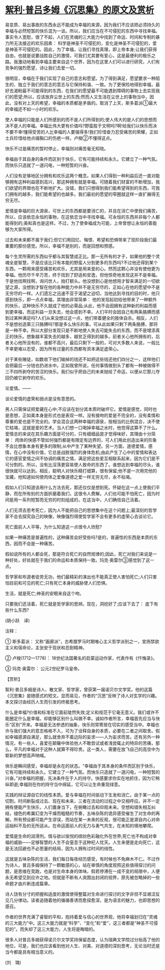 # [絮利·普吕多姆《沉思集》的原文及赏析](https://www.vrrw.net/wx/12126.html)

易变质、易出事故的东西永远不能成为幸福的来源，因为我们不应该把必须持久的幸福与必然短暂的快乐混为一谈。所以，我们应当在不可侵犯的东西中寻找幸福。事实令人宽慰，很了不起，人们在灵魂的三大能力中找到了命运、时间和专制的暴力所无法接近的欢乐因素： 科学是神圣不可侵犯的，变化是神圣不可侵犯的，爱是神圣不可侵犯的。因此，为了幸福，让我们寻找真理，即上帝本身;让我们获得自由，也就是说要战胜自己的激情，可我们尤其要有爱心，这是最便利的极乐之路。我激动地看到幸福主要来自这个世界，因为在这里人们可以进行研究，人们有竞争的强烈愿望，诗让我们去爱一切。

很明显，幸福在于我们实现了自己的意志和愿望。为了得到满足，愿望要求一种陌生的、独立于我们的意志的意志与它保持和谐、一致。为了更保险地得到幸福，最好去渴盼最不可能得到的东西，在我们的愿望最不可能遇到障碍的事物上去实现我们的愿望;所以，应该放弃尘世上的东西;然而人又生活在尘世上的事物当中，因此，没有对上天的希望，幸福的本质都是矛盾的。取消了上天，斯多葛派①最大的幸福还不如一小时的欢乐。

使人幸福的只能是人们所感到的而不是人们所得到的;使人伟大的是人们的思想而决不是人的幸福。幸福比伟大更有价值吗?野蛮胜于文明吗?啊!给我们以快乐而决不要不幸!懂得受苦的人比幸福的人要强得多!我们珍惜奋力忍受痛苦的荣耀，正如士兵珍惜给他点缀胸口的伤疤一样。卢梭②不懂得这点。

快乐不过是痛苦的暂时停止，幸福则对痛苦毫无知晓。



幸福由于其自身的条件而区别于快乐，它有可能持续和永久。它建立了一种气氛。而快乐只造就了一道闪电，一种短暂的兴奋。

人们没有足够地区分拥有和欢乐这两个概念。如果人们得到一种利益后还一直对能够拥有这种利益感到高兴，那这种拥有就是幸福。可随着我们财富的不断增加，我们欲望的界限也在不断地扩大。没错，我们只想得到我们能希望得到的东西，可我们拥有的越多，我们能希望的也越多。我们最初的愿望的窄圈就这样一直扩展得无穷无尽。

爱情是幸福的巨大源泉，可世上的东西都是要消亡的，并且在消亡中使我们痛苦，所以，应该依恋永恒的事物，在这依恋当中寻找幸福。可永恒的东西并非每个人都能得到的;美和真也是这样。不过，为了使幸福成为可能，上帝曾想让永恒的善能够为大家所得。

过去和未来都不属于我们;但它们用回忆、悔恨、希望和恐惧带来了现阶段我们最重要的那份感觉。所以，幸福不是别的，而是回想和预感。

每个生灵所需的东西似乎都与其智慧成正比。那一无所有的才子，如果他的整个灵魂全是智慧，不是应该比只有本能的野蛮人分到更多的东西吗?不过他还得到某个东西，一颗用来感受痛苦和欢乐，尤其是用来爱的心。然而这颗心并没有使他更为幸福。他历尽千辛万苦，终于找到了舒适和安逸，但他惊奇地发现这并不是幸福。于是他找啊找啊，询问世人，拍打额头。他没想到心是他想用才智来满足的一切欲望之源，没想到才智在他的各种能力中并不是无穷尽的，正如心在他的愿望中不是无穷尽的一样。人们遗忘之迅速不亚于渴望之迫切，当他达到寻找的目的时，他只感到快乐，即一点点幸福，其理由非常简单： 他的发现起初给他带来了一种额外的快乐，这种快乐不久就成了他的必需品;从此，他不会因拥有这种新的利益而感到更幸福，而这利益一旦失去，他会感到不幸。人们平时会因自己有两条胳膊而感到过某种满足吗?人们从来没想过这一点，他们带着健全的肢体自杀。相反，人们不是想创造第三只胳膊吗?那是多么快乐的事。可从此如果只剩下两条胳膊，那将是一种不幸。所以大部分发现只是不断地使人失去可能失去的东西，而不是增添真正的快乐。想象越丰富失去的越多，越贫乏得到的越多。前者关心他所拥有的，后者关心他所没有的，谁都不高兴，最后只剩下一般的，可对大多数人来说，一般比不幸更难以忍受，因为所有过量的东西都有资本满足虚荣心。

对于某些赌徒，如数收下他们输掉的钱还不如把这些钱还他们四分之一，这样他们会把最后一分钱也扔进水中。正如我曾所说，任何事情做到头了都有一种被做得不三不四所剥夺的苦涩的快乐。我们似乎把自己的未来抛给了命运，以便从它那儿夺回仍被它剥夺的欢乐。

论爱情。——

谈论爱情的虚荣和弱点是没有意思的。

男人只需保证把爱藏在心中;不应该在划分其本质时破坏它。爱情是感觉，同时也是思想，正如美本身是形式也是表现一样。没有接吻的爱是不完全的，没有柔情和尊重的爱也是不完全的。学会混合这两种幸福的源泉，按相当的比例混合，决不使它枯竭，这就是爱的艺术。当人们想一口喝掉幸福之水时，他觉得这算不了什么。爱情总的来说在其乐趣方面是可分的，只有细细品尝才觉得味好，其理由十分简单： 肉体的快感不管如何强烈都是有限定有边界的，可人们用此创造出来的形象不会比想象本身有更多的限制;从中产生了某种失望。另一方面，道德爱情，感情，在心中没有价值，它总是战胜强烈的身体危机;由此产生了心中的爱情和表达它的感官爱情之间不协调的痛苦之情，满足把这些爱互相联系起来，因为它们是不可分割的。所以，没有比淫荡更容易使人致命的东西了。谁想达到幸福的尽头，谁很快就可以达到。相反，聪明人对快乐精打细算，很有保留;他不是一次用完他的宝藏，他知道如何使肉体之爱像道德之爱一样无穷无尽，永不枯竭。

假如人们只知道该用什么方法去死，那还仅仅是想到死。怀疑在这一点上使我们平静，而在所有别的方面折磨着我们，这很令人费解。人们也可能不怕死亡，因为时间是用一系列短暂而无穷的时刻组成的，在这当中，人们确信自己活着。

人们无须去思考死亡，因为人不能把自己的思想集中在这个问题上;最深刻的哲学家不会去探究自己的映像，映像强烈得使哲学家不会有更多的虚荣心去谈论它。

死亡面前人人平等，为什么知道这一点很令人欣慰?

如果一种痛苦是普遍性的，这种痛苦会好受些吗?是的，普遍性的东西是本质的东西，因而不会是一种痛苦。

假如说所有的人都会死，那是符合死亡的自然规律的;因此，死亡对我们来说是一种好处，好处就在于我们的命运和本质保持一致。玛克·奥雷尔③感觉到了这一点。

哲学家和布道者徒劳无功，他们最精彩的演出也不能真正使人害怕死亡;人们只害怕目前和可见的死亡;只有死亡本身的威胁使人们恐惧。

生活，就是死亡;神圣的安眠来自这个吻。

只要我们还活着，死亡就是哲学家的思辨。现在，洞挖好了;应该下去了： 底下有些什么东西?

(胡小跃　译)

注释：

① 斯多葛派： 又称“画廊派”，古希腊罗马时期唯心主义哲学派别之一，宣扬禁欲主义和宿命论，主张安于现状和忍耐精神。

② 卢梭(1712—1778)： 18世纪法国著名的启蒙运动作家，代表作有《忏悔录》。

③ 玛克·奥雷尔： 公元2世纪罗马皇帝。

【赏析】

絮利·普吕多姆是诗人、散文家、哲学家，曾获第一届诺贝尔文学奖。他的这篇《沉思集》是随感式的短文。显而易见，作者的“沉思”反映了诗人对玄学的兴趣。本文探讨由经历人生而引发的终极思考。

什么是幸福?价值和标准在它面前陡然失效;定义和规范于它毫无意义。我们或许不能圈定什么是幸福，却能够区别什么叫做不幸。诚如作者所言，幸福首先应当与快乐“区别”开来。幸福是无法参透的抽象，快乐则常寄居在切实的感受当中。幸福也许与我们强大的意志格格不入，可为了诠释自身的本质，必要在二者之间取舍。假如幸福感源自满足，那么就舍弃不着边际的妄求——人为妄求而苦。还有另外一种情况，有一些人，喜爱在颠簸中体验他人不敢尝试或者浅尝辄止的特异的苦痛，那么，平凡的幸福对于这种人就算不得珍贵。这一类人，需要在放飞自己的高空中为崭新的梦想高声呐喊。

快乐是瞬间感受，幸福却是永在的状态。“幸福由于其本身的条件而区别于快乐，它有可能持续和永久。它建立了一种气氛。而快乐只造就了一道闪电，一种短暂的兴奋。”对幸福的把握，先决条件在于人的持守。快感要求你实在地抓住，因为它稍纵即逝;幸福则在你的持守当中绵延，它可以让生命重现绿意。

实践的辩证源自它的线性本质。爱与幸福在时间驱动下生发和消亡。由于某一点的切割，时间断裂成过去、现在和未来，三者在流动的过程之中交相呼应。并不一定拥有便能产生快乐，人们置身当下，在俯瞰过去和仰观未来。空想和错失相互纠结，褪色的希冀幻变为干燥而粗糙的节奏，五味杂陈的诡异感受催生了对生命的再解。所有预设都可能产生谬误，而站在某一未来的反观，很可能正是源自内心对命运始料不及的无所适从。在命运面前人的无力与勇气共生，在未知的境地攀爬。

爱情是生命的润滑剂。情与欲以愉悦的缤纷色彩融化外在世界;死亡也不构成对幸福的威胁——足够智慧的人生不会窒息于这种杞人忧天。人生来便是走向死亡，这是无法回避也不必思量的结局，因为人拥有过时间的线性。

这就是五味杂陈的生活，我们每日每夜经历感受，有时候也不免麻木不仁。不过作为诗人，普吕多姆保持了一颗敏感的心，站在审慎的角度观照这些值得探讨的问题，是思维在竞跑，也是对生命本身的体味。假若停滞在一成不变的局限中，人便永无希望见到应许之地。但就是不断有人突围出封闭的视界，原先被忽略掉的一些命题才由片断连成篇章。

诗人饶有分寸的把握和适度的激情使得整篇对生命进行探讨的文字非但不显艰涩反见几分律动。读者追随着他的循循善诱而愈探愈深，是为语言的魅力，也即思想的感召。

作者的世界充满了睿智的平和，抱持着爱与信心的世界观，他将幸福划归在“灵魂的三大能力”中。这三大能力就是“科学”、“变化”和“爱”，这三者都是“神圣不可侵犯的”。而失却了这三大能力，人生将是晦暗的。

很多人对普吕多姆获得诺贝尔文学奖持保留态度，认为瑞典文学院过分抬高了他的地位，可是，我们也应该看到他对人生、对美、对道德的深刻思考，无论当时还是当今都是具有相当意义的。

(刘　璐)

